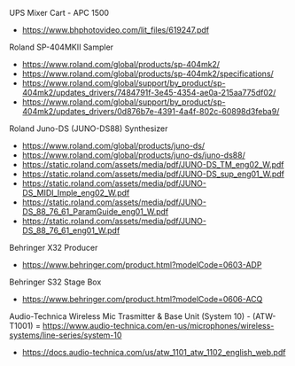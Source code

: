 UPS Mixer Cart - APC 1500
- https://www.bhphotovideo.com/lit_files/619247.pdf

Roland SP-404MKII Sampler
- https://www.roland.com/global/products/sp-404mk2/
- https://www.roland.com/global/products/sp-404mk2/specifications/
- https://www.roland.com/global/support/by_product/sp-404mk2/updates_drivers/7484791f-3e45-4354-ae0a-215aa775df02/
- https://www.roland.com/global/support/by_product/sp-404mk2/updates_drivers/0d876b7e-4391-4a4f-802c-60898d3feba9/

Roland Juno-DS (JUNO-DS88) Synthesizer
- https://www.roland.com/global/products/juno-ds/
- https://www.roland.com/global/products/juno-ds/juno-ds88/
- https://static.roland.com/assets/media/pdf/JUNO-DS_TM_eng02_W.pdf
- https://static.roland.com/assets/media/pdf/JUNO-DS_sup_eng01_W.pdf
- https://static.roland.com/assets/media/pdf/JUNO-DS_MIDI_Imple_eng02_W.pdf
- https://static.roland.com/assets/media/pdf/JUNO-DS_88_76_61_ParamGuide_eng01_W.pdf
- https://static.roland.com/assets/media/pdf/JUNO-DS_88_76_61_eng01_W.pdf

Behringer X32 Producer
- https://www.behringer.com/product.html?modelCode=0603-ADP

Behringer S32 Stage Box
- https://www.behringer.com/product.html?modelCode=0606-ACQ

Audio-Technica Wireless Mic Trasmitter & Base Unit (System 10) - (ATW-T1001)
= https://www.audio-technica.com/en-us/microphones/wireless-systems/line-series/system-10
- https://docs.audio-technica.com/us/atw_1101_atw_1102_english_web.pdf
